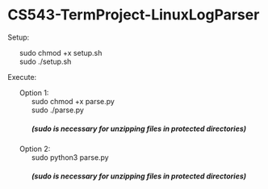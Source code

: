 # CS543-TermProject-LinuxLogParser

Setup:
<ul style="list-style: none;">
    <li>sudo chmod +x setup.sh</li>
    <li>sudo ./setup.sh</li>
</ul>

Execute:
<ul style="list-style: none;">
    <li>Option 1: 
        <ul style="list-style: none;">
            <li>sudo chmod +x parse.py</li>
            <li>sudo ./parse.py <h5>(sudo is necessary for unzipping files in protected directories)</h5></li> 
        </ul>
    </li>
    <li>Option 2: 
        <ul style="list-style: none;">
            <li>sudo python3 parse.py <h5>(sudo is necessary for unzipping files in protected directories)</h5></li> 
        </ul>
    </li>
</ul>
